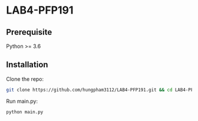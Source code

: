 # LAB4-PFP191

## Prerequisite

Python >= 3.6

## Installation

Clone the repo:

```sh
git clone https://github.com/hungpham3112/LAB4-PFP191.git && cd LAB4-PFP191
```

Run main.py:

```python
python main.py
```

